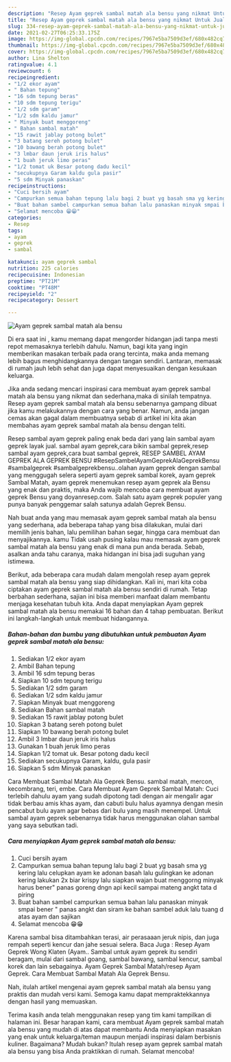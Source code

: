 ```yaml
---
description: "Resep Ayam geprek sambal matah ala bensu yang nikmat Untuk Jualan"
title: "Resep Ayam geprek sambal matah ala bensu yang nikmat Untuk Jualan"
slug: 334-resep-ayam-geprek-sambal-matah-ala-bensu-yang-nikmat-untuk-jualan
date: 2021-02-27T06:25:33.175Z
image: https://img-global.cpcdn.com/recipes/7967e5ba7509d3ef/680x482cq70/ayam-geprek-sambal-matah-ala-bensu-foto-resep-utama.jpg
thumbnail: https://img-global.cpcdn.com/recipes/7967e5ba7509d3ef/680x482cq70/ayam-geprek-sambal-matah-ala-bensu-foto-resep-utama.jpg
cover: https://img-global.cpcdn.com/recipes/7967e5ba7509d3ef/680x482cq70/ayam-geprek-sambal-matah-ala-bensu-foto-resep-utama.jpg
author: Lina Shelton
ratingvalue: 4.1
reviewcount: 6
recipeingredient:
- "1/2 ekor ayam"
- " Bahan tepung"
- "16 sdm tepung beras"
- "10 sdm tepung terigu"
- "1/2 sdm garam"
- "1/2 sdm kaldu jamur"
- " Minyak buat menggoreng"
- " Bahan sambal matah"
- "15 rawit jablay potong bulet"
- "3 batang sereh potong bulet"
- "10 bawang berah potong bulet"
- "3 lmbar daun jeruk iris halus"
- "1 buah jeruk limo peras"
- "1/2 tomat uk Besar potong dadu kecil"
- "secukupnya Garam kaldu gula pasir"
- "5 sdm Minyak panaskan"
recipeinstructions:
- "Cuci bersih ayam"
- "Campurkan semua bahan tepung lalu bagi 2 buat yg basah sma yg kering lalu celupkan ayam ke adonan basah lalu gulingkan ke adonan kering lakukan 2x biar krispy lalu siapkan wajan buat menggorng minyak harus bener&#34; panas goreng dngn api kecil sampai mateng angkt tata d piring"
- "Buat bahan sambel campurkan semua bahan lalu panaskan minyak smpai bener &#34; panas angkt dan siram ke bahan sambel aduk lalu tuang d atas ayam dan sajikan"
- "Selamat mencoba 😁😁"
categories:
- Resep
tags:
- ayam
- geprek
- sambal

katakunci: ayam geprek sambal 
nutrition: 225 calories
recipecuisine: Indonesian
preptime: "PT21M"
cooktime: "PT48M"
recipeyield: "2"
recipecategory: Dessert

---
```



![Ayam geprek sambal matah ala bensu](https://img-global.cpcdn.com/recipes/7967e5ba7509d3ef/680x482cq70/ayam-geprek-sambal-matah-ala-bensu-foto-resep-utama.jpg)

Di era  saat ini , kamu memang dapat mengorder hidangan jadi tanpa mesti repot memasaknya terlebih dahulu. Namun, bagi kita yang ingin memberikan masakan terbaik pada orang tercinta, maka anda memang lebih bagus menghidangkannya dengan tangan sendiri. Lantaran, memasak di rumah jauh lebih sehat dan juga dapat menyesuaikan dengan kesukaan keluarga.

Jika anda sedang mencari inspirasi cara membuat ayam geprek sambal matah ala bensu yang nikmat dan sederhana,maka di sinilah tempatnya. Resep ayam geprek sambal matah ala bensu  sebenarnya gampang dibuat jika kamu melakukannya dengan cara yang benar. Namun, anda jangan cemas akan gagal dalam membuatnya 
sebab di artikel ini kita akan membahas ayam geprek sambal matah ala bensu dengan teliti.  

Resep sambal ayam geprek paling enak beda dari yang lain sambal ayam geprek layak jual. sambal ayam geprek,cara bikin sambal geprek,resep sambal ayam geprek,cara buat sambal geprek, RESEP SAMBEL AYAM GEPREK ALA GEPREK BENSU #ResepSambelAyamGeprekAlaGeprekBensu #sambalgeprek #sambalgeprekbensu..olahan ayam geprek dengan sambal yang menggugah selera seperti ayam geprek sambal korek, ayam geprek Sambal Matah, ayam geprek menemukan resep ayam geprek ala Bensu yang enak dan praktis, maka Anda wajib mencoba cara membuat ayam geprek Bensu yang doyanresep.com. Salah satu ayam geprek populer yang punya banyak penggemar salah satunya adalah Geprek Bensu.

Nah buat anda yang mau memasak ayam geprek sambal matah ala bensu yang sederhana, ada beberapa tahap yang bisa dilakukan, mulai dari memilih jenis bahan, lalu pemilihan bahan segar, hingga cara membuat dan menyajikannya. kamu Tidak usah pusing kalau mau memasak ayam geprek sambal matah ala bensu yang enak di mana pun anda berada. Sebab, asalkan anda  tahu caranya, maka hidangan ini bisa jadi suguhan yang istimewa.

Berikut, ada beberapa cara mudah dalam mengolah resep ayam geprek sambal matah ala bensu yang siap dihidangkan. Kali ini, mari kita coba ciptakan ayam geprek sambal matah ala bensu sendiri di rumah. Tetap berbahan sederhana, sajian ini bisa memberi manfaat dalam membantu menjaga kesehatan tubuh kita. Anda dapat menyiapkan Ayam geprek sambal matah ala bensu memakai 16 bahan dan 4 tahap pembuatan. Berikut ini langkah-langkah untuk membuat hidangannya.

<!--inarticleads1-->

##### Bahan-bahan dan bumbu yang dibutuhkan untuk pembuatan Ayam geprek sambal matah ala bensu:

1. Sediakan 1/2 ekor ayam
1. Ambil  Bahan tepung
1. Ambil 16 sdm tepung beras
1. Siapkan 10 sdm tepung terigu
1. Sediakan 1/2 sdm garam
1. Sediakan 1/2 sdm kaldu jamur
1. Siapkan  Minyak buat menggoreng
1. Sediakan  Bahan sambal matah
1. Sediakan 15 rawit jablay potong bulet
1. Siapkan 3 batang sereh potong bulet
1. Siapkan 10 bawang berah potong bulet
1. Ambil 3 lmbar daun jeruk iris halus
1. Gunakan 1 buah jeruk limo peras
1. Siapkan 1/2 tomat uk. Besar potong dadu kecil
1. Sediakan secukupnya Garam, kaldu, gula pasir
1. Siapkan 5 sdm Minyak panaskan


Cara Membuat Sambal Matah Ala Geprek Bensu. sambal matah, mercon, kecombrang, teri, embe. Cara Membuat Ayam Geprek Sambal Matah: Cuci terlebih dahulu ayam yang sudah dipotong tadi dengan air mengalir agar tidak berbau amis khas ayam, dan cabuti bulu halus ayamnya dengan mesin pencabut bulu ayam agar bebas dari bulu yang masih menempel. Untuk sambal ayam geprek sebenarnya tidak harus menggunakan olahan sambal yang saya sebutkan tadi. 

<!--inarticleads2-->

##### Cara menyiapkan Ayam geprek sambal matah ala bensu:

1. Cuci bersih ayam
1. Campurkan semua bahan tepung lalu bagi 2 buat yg basah sma yg kering lalu celupkan ayam ke adonan basah lalu gulingkan ke adonan kering lakukan 2x biar krispy lalu siapkan wajan buat menggorng minyak harus bener&#34; panas goreng dngn api kecil sampai mateng angkt tata d piring
1. Buat bahan sambel campurkan semua bahan lalu panaskan minyak smpai bener &#34; panas angkt dan siram ke bahan sambel aduk lalu tuang d atas ayam dan sajikan
1. Selamat mencoba 😁😁


Karena sambal bisa ditambahkan terasi, air perasaaan jeruk nipis, dan juga rempah seperti kencur dan jahe sesuai selera. Baca Juga : Resep Ayam Geprek Wong Klaten (Ayam.. Sambal untuk ayam geprek itu sendiri beragam, mulai dari sambal goang, sambal bawang, sambal kencur, sambal korek dan lain sebagainya. Ayam Geprek Sambal Matah/resep Ayam Geprek. Cara Membuat Sambal Matah Ala Geprek Bensu. 

Nah, itulah artikel mengenai  ayam geprek sambal matah ala bensu  yang praktis dan mudah versi kami. Semoga kamu dapat mempraktekkannya dengan hasil yang memuaskan. 

Terima kasih anda telah menggunakan resep yang tim kami tampilkan di halaman ini. Besar harapan kami, cara membuat  Ayam geprek sambal matah ala bensu yang mudah di atas dapat membantu Anda menyiapkan masakan yang enak untuk keluarga/teman maupun menjadi inspirasi dalam berbisnis kuliner. Bagaimana? Mudah bukan? Itulah resep ayam geprek sambal matah ala bensu yang bisa Anda praktikkan di rumah. Selamat mencoba!

